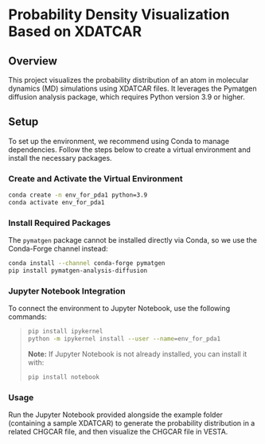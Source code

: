 # Probability Density Visualization Based on XDATCAR

## Overview
This project visualizes the probability distribution of an atom in molecular dynamics (MD) simulations using XDATCAR files. It leverages the Pymatgen diffusion analysis package, which requires Python version 3.9 or higher.

## Setup
To set up the environment, we recommend using Conda to manage dependencies. Follow the steps below to create a virtual environment and install the necessary packages.

### Create and Activate the Virtual Environment
```bash
conda create -n env_for_pda1 python=3.9
conda activate env_for_pda1
```

### Install Required Packages
The `pymatgen` package cannot be installed directly via Conda, so we use the Conda-Forge channel instead:
```bash
conda install --channel conda-forge pymatgen
pip install pymatgen-analysis-diffusion
```

### Jupyter Notebook Integration
To connect the environment to Jupyter Notebook, use the following commands:
> ```bash
> pip install ipykernel
> python -m ipykernel install --user --name=env_for_pda1
> ```
> **Note:** If Jupyter Notebook is not already installed, you can install it with:
> ```bash
> pip install notebook
> ```

### Usage
Run the Jupyter Notebook provided alongside the example folder (containing a sample XDATCAR) to generate the probability distribution in a related CHGCAR file, and then visualize the CHGCAR file in VESTA.
